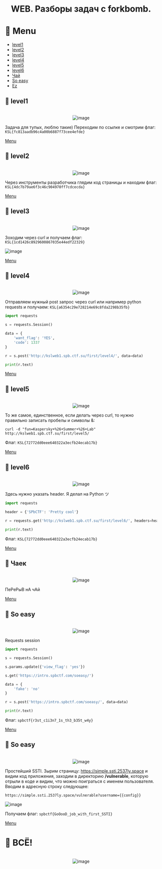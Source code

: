 <div align="center">

# WEB. Разборы задач с forkbomb.

</div>

# 📌 Menu
- [level1](https://github.com/br13k/web-writeups#-level1)
- [level2](https://github.com/br13k/web-writeups#-level2)
- [level3](https://github.com/br13k/web-writeups#-level3)
- [level4](https://github.com/br13k/web-writeups#-level4)
- [level5](https://github.com/br13k/web-writeups#-level5)
- [level6](https://github.com/br13k/web-writeups#-level6)
- [Чай](https://github.com/br13k/web-writeups#-чаек)
- [So easy](https://github.com/br13k/web-writeups#-so-easy)
- [Ez](https://github.com/br13k/web-writeups#-ez)

## 📌 level1

<div align="center">

  ​​​​​​</br>![image](https://user-images.githubusercontent.com/121574230/212356325-1311d956-f441-494b-9b72-a57f46e5c71a.png)
  
</div>

Задача для тупых, люблю такие) Переходим по ссылке и смотрим флаг: `KSL{fc813aadb96c4a00b6887f73cee4efde}`

[Menu](https://github.com/br13k/writeups#-menu)

## 📌 level2

<div align="center">

  ​​​​​​</br>![image](https://user-images.githubusercontent.com/121574230/212356632-8905f8b6-21f6-4cff-a330-4ec0f5968e21.png)
  
</div>

Через инструменты разработчика глядим код страницы и находим флаг: `KSL{4dc7b79ae6f3c46c904970ff7cdcecda}`

[Menu](https://github.com/br13k/writeups#-menu)

## 📌 level3

<div align="center">

  ​​​​​​</br>![image](https://user-images.githubusercontent.com/121574230/212357941-874cabda-4abc-4916-9e6b-64bdbbc68f25.png)
  
</div>

Зоходим через curl и получаем флаг: `KSL{1cd1426c8929600867035e44edf22329}`


![image](https://user-images.githubusercontent.com/121574230/212357676-c866c1ee-9df4-4722-a658-4ce5c418603e.png)


[Menu](https://github.com/br13k/writeups#-menu)

## 📌 level4

<div align="center">

  ​​​​​​</br>![image](https://user-images.githubusercontent.com/121574230/212358018-7c7bc6ad-088b-4b0a-b610-292f2413e519.png)
  
</div>

Отправляем нужный post запрос через curl или например python requests и получаем: `KSL{a6354c29e728214e69c8fda2298b35fb}`

```Python 3
import requests

s = requests.Session()

data = {
	'want_flag': 'YES',
	'code': 1337
}

r = s.post('http://kslweb1.spb.ctf.su/first/level4/', data=data)

print(r.text)

```

[Menu](https://github.com/br13k/writeups#-menu)

## 📌 level5

<div align="center">

  ​​​​​​</br>![image](https://user-images.githubusercontent.com/121574230/212362756-bea22818-2f40-4bb6-8018-b89193968985.png)
  
</div>

То же самое, единственное, если делать через curl, то нужно правильно записать пробелы и символы &: 

```
curl -d "fun=Kaspersky+%26+Summer+%26+Lab" http://kslweb1.spb.ctf.su/first/level5/
```


Флаг: `KSL{72772dd0eee640322a3ecfb24ecab17b}`


[Menu](https://github.com/br13k/writeups#-menu)

## 📌 level6

<div align="center">

  ​​​​​​</br>![image](https://user-images.githubusercontent.com/121574230/212364139-0da3fc2b-02b1-4424-9f36-65b803afa6ba.png)
  
</div>

Здесь нужно указать header. Я делал на Python ツ

``` Python 3
import requests

header = {'SPbCTF': 'Pretty cool'}

r = requests.get('http://kslweb1.spb.ctf.su/first/level6/', headers=header)

print(r.text)
```


Флаг: `KSL{72772dd0eee640322a3ecfb24ecab17b}`


[Menu](https://github.com/br13k/writeups#-menu)

## 📌 Чаек

<div align="center">

  ​​​​​​</br>![image](https://user-images.githubusercontent.com/121574230/209860261-8ae82fb2-96a1-4e6d-89a0-d47c12d0986d.png)

</div>

ПеРеРыВ нА чАй

[Menu](https://github.com/br13k/writeups#-menu)

## 📌 So easy

<div align="center">

  ​​​​​​</br>![image](https://user-images.githubusercontent.com/121574230/212365987-df1c67a6-fd6e-4db8-b19c-6221f29721a0.png)
  
</div>

Requests session


```Python 3
import requests

s = requests.Session()

s.params.update({'view_flag': 'yes'})

s.get('https://intro.spbctf.com/soeasy/')

data = {
	'fake': 'no'
}

r = s.post('https://intro.spbctf.com/soeasy/', data=data)

print(r.text)
```


Флаг: `spbctf{r3st_c1i3n7_1s_th3_b35t_w4y}`


[Menu](https://github.com/br13k/writeups#-menu)

## 📌 So easy

<div align="center">

  ​​​​​​</br>![image](https://user-images.githubusercontent.com/121574230/216763435-cd84e6d6-4bc2-45bf-82b4-e16cc3fbdf34.png)
  
</div>

Простейший SSTI. Зырим страницу: https://simple.ssti.2537ly.space и видим код приложения, заходим в директорию **/vulnerable**, которую отрыли в коде и видим, что можно поиграться с именем пользователя. Вводим в адресную строку следующее:

```
https://simple.ssti.2537ly.space/vulnerable?username={{config}}
```

![image](https://user-images.githubusercontent.com/121574230/216763815-781654a3-dacd-4b99-9097-af7efab0728c.png)

Получаем флаг: `spbctf{GoOooD_job_with_first_SSTI}`


[Menu](https://github.com/br13k/writeups#-menu)

# 📌 ВСЁ!

<div align="center">

  ​​​​​​</br>![image](https://media.tenor.com/HoFb_jBbB48AAAAC/ералаш.gif)
  
</div>


